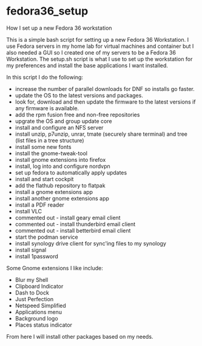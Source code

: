 # fedora36_setup
How I set up a new Fedora 36 workstation

This is a simple bash script for setting up a new Fedora 36 Workstation. I use Fedora servers in my home lab for virtual machines and container but I also needed a GUI so I created one of my servers to be a Fedora 36 Workstation.  The setup.sh script is what I use to set up the workstation for my preferences and install the base applications I want installed.  

In this script I do the following:

* increase the number of parallel downloads for DNF so installs go faster.
* update the OS to the latest versions and packages.
* look for, download and then update the firmware to the latest versions if any firmware is available.
* add the rpm fusion free and non-free repositories
* upgrate the OS and group update core
* install and configure an NFS server
* install unzip, p7unzip, unrar, tmate (securely share terminal) and tree (list files in a tree structure)
* install some new fonts
* install the gnome-tweak-tool
* install gnome extensions into firefox
* install, log into and configure nordvpn <THIS WILL NEED TO BE ADJUSTED AS NEEDED>
* set up fedora to automatically apply updates
* install and start cockpit
* add the flathub repository to flatpak
* install a gnome extensions app
* install another gnome extensions app
* install a PDF reader
* install VLC
* commented out - install geary email client
* commented out - install thunderbird email client
* commented out - install betterbird email client
* start the podman service
* install synology drive client for sync'ing files to my synology 
* install signal
* install 1password

Some Gnome extensions I like include:
* Blur my Shell
* Clipboard Indicator
* Dash to Dock
* Just Perfection
* Netspeed Simplified
* Applications menu
* Background logo
* Places status indicator

From here I will install other packages based on my needs. 
